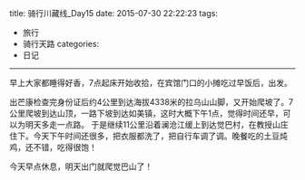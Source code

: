 title: 骑行川藏线_Day15
date: 2015-07-30 22:22:23
tags:
- 旅行
- 骑行天路
categories:
- 日记
---

早上大家都睡得好香，7点起床开始收拾，在宾馆门口的小摊吃过早饭后，出发。

出芒康检查完身份证后约4公里到达海拔4338米的拉乌山山脚，又开始爬坡了。7公里爬坡到达山顶，一路下坡到达如美镇，这时大概下午1点，觉得时间还早，可以为明天多走一点路。 于是继续11公里沿着澜沧江缓上到达觉巴村，在教授山庄住下。今天下午时间还很多，把衣服都洗了，把自行车调了调。晚餐吃的土豆炖鸡，还不错，吃得很饱！

今天早点休息，明天出门就爬觉巴山了！

